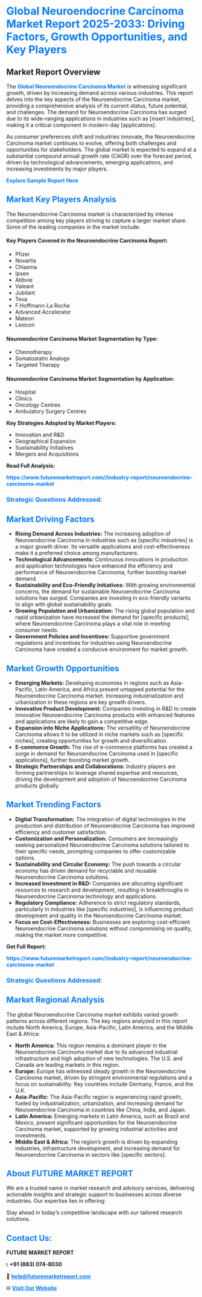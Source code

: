 <h1 style="color: #007BFF;">Global Neuroendocrine Carcinoma Market Report 2025-2033: Driving Factors, Growth Opportunities, and Key Players</h1>

<section id="overview">
<h2>Market Report Overview</h2>
<p>The <a href="https://www.futuremarketreport.com//industry-report/neuroendocrine-carcinoma-market" style="color: #007BFF; text-decoration: none;"><strong>Global Neuroendocrine Carcinoma Market</strong></a> is witnessing significant growth, driven by increasing demand across various industries. This report delves into the key aspects of the Neuroendocrine Carcinoma market, providing a comprehensive analysis of its current status, future potential, and challenges. The demand for Neuroendocrine Carcinoma has surged due to its wide-ranging applications in industries such as [insert industries], making it a critical component in modern-day [applications].</p>
<p>As consumer preferences shift and industries innovate, the Neuroendocrine Carcinoma market continues to evolve, offering both challenges and opportunities for stakeholders. The global market is expected to expand at a substantial compound annual growth rate (CAGR) over the forecast period, driven by technological advancements, emerging applications, and increasing investments by major players.</p>
</section>

<section id="overview">
<p><a href="https://www.futuremarketreport.com//request-sample/reportId=52514" style="color: #007BFF; text-decoration: none;"><strong>Explore Sample Report Here</strong></a></p>
</section>

<section id="key-players">
<h2 style="color: #007BFF;">Market Key Players Analysis</h2>
<p>The Neuroendocrine Carcinoma market is characterized by intense competition among key players striving to capture a larger market share. Some of the leading companies in the market include:</p>
<h4>Key Players Covered in the Neuroendocrine Carcinoma Report:</h4>
<ul><li>Pfizer</li><li>Novartis</li><li>Chiasma</li><li>Ipsen</li><li>Abbvie</li><li>Valeant</li><li>Jubilant</li><li>Teva</li><li>F.Hoffmann-La Roche</li><li>Advanced Accelerator</li><li>Mateon</li><li>Lexicon</li></ul>
<h4>Neuroendocrine Carcinoma Market Segmentation by Type:</h4>
<ul><li>Chemotherapy</li><li>Somatostatin Analogs</li><li>Targeted Therapy</li></ul>

<h4>Neuroendocrine Carcinoma Market Segmentation by Application:</h4>
<ul><li>Hospital</li><li>Clinics</li><li>Oncology Centres</li><li>Ambulatory Surgery Centres</li></ul>
<p><strong>Key Strategies Adopted by Market Players:</strong></p>
<ul>
<li>Innovation and R&D</li>
<li>Geographical Expansion</li>
<li>Sustainability Initiatives</li>
<li>Mergers and Acquisitions</li>
</ul>
</section>

<section>
<p><strong>Read Full Analysis: </strong></p><a href="https://www.futuremarketreport.com//industry-report/neuroendocrine-carcinoma-market" style="color: #007BFF; text-decoration: none;"><strong>https://www.futuremarketreport.com//industry-report/neuroendocrine-carcinoma-market</strong></a>
<h3 style="color: #007BFF;">Strategic Questions Addressed:</h3>
</section>

<section id="driving-factors">
<h2 style="color: #007BFF;">Market Driving Factors</h2>
<ul>
<li><strong>Rising Demand Across Industries:</strong> The increasing adoption of Neuroendocrine Carcinoma in industries such as [specific industries] is a major growth driver. Its versatile applications and cost-effectiveness make it a preferred choice among manufacturers.</li>
<li><strong>Technological Advancements:</strong> Continuous innovations in production and application technologies have enhanced the efficiency and performance of Neuroendocrine Carcinoma, further boosting market demand.</li>
<li><strong>Sustainability and Eco-Friendly Initiatives:</strong> With growing environmental concerns, the demand for sustainable Neuroendocrine Carcinoma solutions has surged. Companies are investing in eco-friendly variants to align with global sustainability goals.</li>
<li><strong>Growing Population and Urbanization:</strong> The rising global population and rapid urbanization have increased the demand for [specific products], where Neuroendocrine Carcinoma plays a vital role in meeting consumer needs.</li>
<li><strong>Government Policies and Incentives:</strong> Supportive government regulations and incentives for industries using Neuroendocrine Carcinoma have created a conducive environment for market growth.</li>
</ul>
</section>

<section id="growth-opportunities">
<h2 style="color: #007BFF;">Market Growth Opportunities</h2>
<ul>
<li><strong>Emerging Markets:</strong> Developing economies in regions such as Asia-Pacific, Latin America, and Africa present untapped potential for the Neuroendocrine Carcinoma market. Increasing industrialization and urbanization in these regions are key growth drivers.</li>
<li><strong>Innovative Product Development:</strong> Companies investing in R&D to create innovative Neuroendocrine Carcinoma products with enhanced features and applications are likely to gain a competitive edge.</li>
<li><strong>Expansion into Niche Applications:</strong> The versatility of Neuroendocrine Carcinoma allows it to be utilized in niche markets such as [specific niches], creating opportunities for growth and diversification.</li>
<li><strong>E-commerce Growth:</strong> The rise of e-commerce platforms has created a surge in demand for Neuroendocrine Carcinoma used in [specific applications], further boosting market growth.</li>
<li><strong>Strategic Partnerships and Collaborations:</strong> Industry players are forming partnerships to leverage shared expertise and resources, driving the development and adoption of Neuroendocrine Carcinoma products globally.</li>
</ul>
</section>

<section id="trending-factors">
<h2 style="color: #007BFF;">Market Trending Factors</h2>
<ul>
<li><strong>Digital Transformation:</strong> The integration of digital technologies in the production and distribution of Neuroendocrine Carcinoma has improved efficiency and customer satisfaction.</li>
<li><strong>Customization and Personalization:</strong> Consumers are increasingly seeking personalized Neuroendocrine Carcinoma solutions tailored to their specific needs, prompting companies to offer customizable options.</li>
<li><strong>Sustainability and Circular Economy:</strong> The push towards a circular economy has driven demand for recyclable and reusable Neuroendocrine Carcinoma solutions.</li>
<li><strong>Increased Investment in R&D:</strong> Companies are allocating significant resources to research and development, resulting in breakthroughs in Neuroendocrine Carcinoma technology and applications.</li>
<li><strong>Regulatory Compliance:</strong> Adherence to strict regulatory standards, particularly in industries like [specific industries], is influencing product development and quality in the Neuroendocrine Carcinoma market.</li>
<li><strong>Focus on Cost-Effectiveness:</strong> Businesses are exploring cost-efficient Neuroendocrine Carcinoma solutions without compromising on quality, making the market more competitive.</li>
</ul>
</section>

<section>
<p><strong>Get Full Report: </strong></p><a href="https://www.futuremarketreport.com//industry-report/neuroendocrine-carcinoma-market" style="color: #007BFF; text-decoration: none;"><strong>https://www.futuremarketreport.com//industry-report/neuroendocrine-carcinoma-market</strong></a>
<h3 style="color: #007BFF;">Strategic Questions Addressed:</h3>
</section>


<section id="regional-analysis">
<h2 style="color: #007BFF;">Market Regional Analysis</h2>
<p>The global Neuroendocrine Carcinoma market exhibits varied growth patterns across different regions. The key regions analyzed in this report include North America, Europe, Asia-Pacific, Latin America, and the Middle East & Africa:</p>
<ul>
<li><strong>North America:</strong> This region remains a dominant player in the Neuroendocrine Carcinoma market due to its advanced industrial infrastructure and high adoption of new technologies. The U.S. and Canada are leading markets in this region.</li>
<li><strong>Europe:</strong> Europe has witnessed steady growth in the Neuroendocrine Carcinoma market, driven by stringent environmental regulations and a focus on sustainability. Key countries include Germany, France, and the U.K.</li>
<li><strong>Asia-Pacific:</strong> The Asia-Pacific region is experiencing rapid growth, fueled by industrialization, urbanization, and increasing demand for Neuroendocrine Carcinoma in countries like China, India, and Japan.</li>
<li><strong>Latin America:</strong> Emerging markets in Latin America, such as Brazil and Mexico, present significant opportunities for the Neuroendocrine Carcinoma market, supported by growing industrial activities and investments.</li>
<li><strong>Middle East & Africa:</strong> The region’s growth is driven by expanding industries, infrastructure development, and increasing demand for Neuroendocrine Carcinoma in sectors like [specific sectors].</li>
</ul>
</section>

<footer>
<h2 style="color: #007BFF;">About FUTURE MARKET REPORT</h2>
<p>We are a trusted name in market research and advisory services, delivering actionable insights and strategic support to businesses across diverse industries. Our expertise lies in offering:</p>

<p>Stay ahead in today’s competitive landscape with our tailored research solutions.</p>

<h2 style="color: #007BFF;">Contact Us:</h2>
<p><strong>FUTURE MARKET REPORT</strong></p>
<p>📞 <strong>+91 (883) 074-8030</strong></p>
<p>📧 <strong><a href="mailto:help@futuremarketreport.com" style="color: #007BFF;">help@futuremarketreport.com</a></strong></p>
<p>🌐 <strong><a href="https://www.futuremarketreport.com/" style="color: #007BFF;">Visit Our Website</a></strong></p>
</footer>